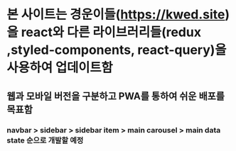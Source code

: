 # 본 사이트는 경운이들(https://kwed.site)을 react와 다른 라이브러리들(redux ,styled-components, react-query)을 사용하여 업데이트함
## 웹과 모바일 버전을 구분하고 PWA를 통하여 쉬운 배포를 목표함
### navbar > sidebar > sidebar item > main carousel > main data state 순으로 개발할 예정